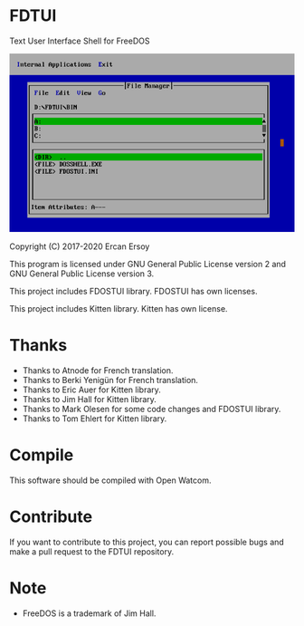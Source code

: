 # FDTUI

Text User Interface Shell for FreeDOS

![Screenshot](screenshot.png)

Copyright (C) 2017-2020 Ercan Ersoy

This program is licensed under GNU General Public License version 2 and GNU General Public License version 3.

This project includes FDOSTUI library. FDOSTUI has own licenses.

This project includes Kitten library. Kitten has own license.

# Thanks

* Thanks to Atnode for French translation.
* Thanks to Berki Yenigün for French translation.
* Thanks to Eric Auer for Kitten library.
* Thanks to Jim Hall for Kitten library.
* Thanks to Mark Olesen for some code changes and FDOSTUI library.
* Thanks to Tom Ehlert for Kitten library.

# Compile

This software should be compiled with Open Watcom.

# Contribute

If you want to contribute to this project, you can report possible bugs and
make a pull request to the FDTUI repository.

# Note

* FreeDOS is a trademark of Jim Hall.
